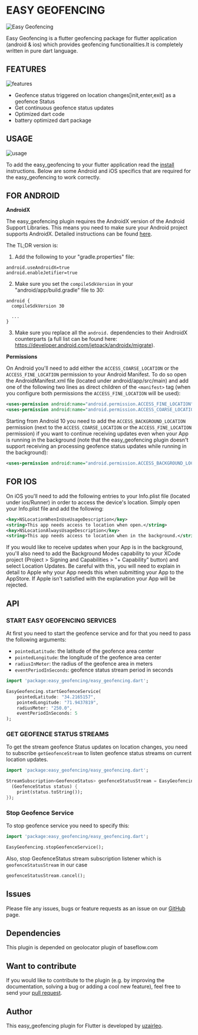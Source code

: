 # EASY GEOFENCING

![Easy Geofencing](https://miro.medium.com/max/3160/0*YZbbxorfoqfoxjfK.png)

Easy Geofencing is a flutter geofencing package for flutter application (android & ios) which provides  geofencing functionalities.It is completely written in pure dart language.


## FEATURES

![features](https://www.pngkit.com/png/full/423-4235401_small-feature-clipart.png)

* Geofence status triggered on location changes[init,enter,exit] as a geofence Status
* Get continuous geofence status updates
* Optimized dart code
* battery optimized dart package

## USAGE

![usage](https://encrypted-tbn0.gstatic.com/images?q=tbn:ANd9GcQ0jeVzQXjiGjkHHxuR3NpYIrSra17ApYRVKQ&usqp=CAU)

To add the easy_geofencing to your flutter application read the [install](https://pub.dev/packages/easy_geofencing/install) instructions. Below are some Android and iOS specifics that are required for the easy_geofencing to work correctly.

## FOR ANDROID

**AndroidX**

The easy_geofencing plugin requires the AndroidX version of the Android Support Libraries. This means you need to make sure your Android project supports AndroidX. Detailed instructions can be found [here](https://flutter.dev/docs/development/packages-and-plugins/androidx-compatibility).

The TL;DR version is:

1. Add the following to your "gradle.properties" file:

```
android.useAndroidX=true
android.enableJetifier=true
```
2. Make sure you set the `compileSdkVersion` in your "android/app/build.gradle" file to 30:

```
android {
  compileSdkVersion 30

  ...
}
```
3. Make sure you replace all the `android.` dependencies to their AndroidX counterparts (a full list can be found here: https://developer.android.com/jetpack/androidx/migrate).

**Permissions**

On Android you'll need to add either the `ACCESS_COARSE_LOCATION` or the `ACCESS_FINE_LOCATION` permission to your Android Manifest. To do so open the AndroidManifest.xml file (located under android/app/src/main) and add one of the following two lines as direct children of the `<manifest>` tag (when you configure both permissions the `ACCESS_FINE_LOCATION` will be used):

``` xml
<uses-permission android:name="android.permission.ACCESS_FINE_LOCATION" />
<uses-permission android:name="android.permission.ACCESS_COARSE_LOCATION" />
```

Starting from Android 10 you need to add the `ACCESS_BACKGROUND_LOCATION` permission (next to the `ACCESS_COARSE_LOCATION` or the `ACCESS_FINE_LOCATION` permission) if you want to continue receiving updates even when your App is running in the background (note that the easy_geofencing plugin doesn't support receiving an processing geofence status updates while running in the background):

``` xml
<uses-permission android:name="android.permission.ACCESS_BACKGROUND_LOCATION" />
```

## FOR IOS

On iOS you'll need to add the following entries to your Info.plist file (located under ios/Runner) in order to access the device's location. Simply open your Info.plist file and add the following:

``` xml
<key>NSLocationWhenInUseUsageDescription</key>
<string>This app needs access to location when open.</string>
<key>NSLocationAlwaysUsageDescription</key>
<string>This app needs access to location when in the background.</string>
```

If you would like to receive updates when your App is in the background, you'll also need to add the Background Modes capability to your XCode project (Project > Signing and Capabilities > "+ Capability" button) and select Location Updates. Be careful with this, you will need to explain in detail to Apple why your App needs this when submitting your App to the AppStore. If Apple isn't satisfied with the explanation your App will be rejected.


## API

### START EASY GEOFENCING SERVICES

At first you need to start the geofence service and for that you need to pass the following arguments:

- `pointedLatitude`: the latitude of the geofence area center
- `pointedLongitude`: the longitude of the geofence area center
- `radiusInMeter`: the radius of the geofence area in meters
- `eventPeriodInSeconds`: geofence status stream period in seconds

``` dart
import 'package:easy_geofencing/easy_geofencing.dart';

EasyGeofencing.startGeofenceService(
    pointedLatitude: "34.2165157",
    pointedLongitude: "71.9437819",
    radiusMeter: "250.0",
    eventPeriodInSeconds: 5
);
```

### GET GEOFENCE STATUS STREAMS

To get the stream geofence Status updates on location changes, you need to subscribe `getGeofenceStream` to listen geofence status streams on current location updates.

``` dart
import 'package:easy_geofencing/easy_geofencing.dart';

StreamSubscription<GeofenceStatus> geofenceStatusStream = EasyGeofencing.getGeofenceStream().listen(
  (GeofenceStatus status) {
    print(status.toString());
});
```
### Stop Geofence Service
To stop geofence service you need to specify this:

``` dart
import 'package:easy_geofencing/easy_geofencing.dart';

EasyGeofencing.stopGeofenceService();
```
Also, stop GeofenceStatus stream subscription listener which is `geofenceStatusStream` in our case

``` dart
geofenceStatusStream.cancel();
```

## Issues

Please file any issues, bugs or feature requests as an issue on our [GitHub](https://github.com/uzairleo/easy_geofencing/issues) page.

## Dependencies

This plugin is depended on geolocator plugin of baseflow.com

## Want to contribute

If you would like to contribute to the plugin (e.g. by improving the documentation, solving a bug or adding a cool new feature), feel free to send your [pull request](https://github.com/uzairleo/easy_geofencing/pulls).

## Author

This easy_geofencing plugin for Flutter is developed by [uzairleo](https://github.com/uzairleo).